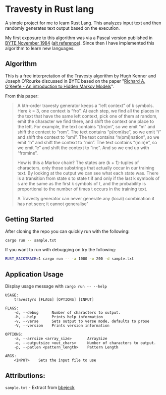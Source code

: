 # Travesty in Rust lang

A simple project for me to learn Rust Lang.  This analyzes input text and then randomly generates text output based on the execution.

My first exposure to this algorithm was via a Pascal version published in [BYTE November 1984](www.scribd.com/doc/99613420/Travesty-in-Byte) ([alt reference](https://archive.org/stream/byte-magazine-1984-11/1984_11_BYTE_09-12_New_Chips#page/n129/mode/2up)).  Since then I have implemented this algorithm to learn new languages.

## Algorithm

This is a free interpretation of the Travesty algorithm by Hugh Kenner and Joseph O'Rourke discussed in BYTE based on the paper "[Richard A. O’Keefe - An introduction to Hidden Markov Models](www.cs.otago.ac.nz/cosc348/hmm/hmm.pdf)".

From this paper:
> A kth-order travesty generator keeps a “left context” of k symbols. Here k = 3, one context is “fro”. At each step, we find all the places in the text that have the same left context, pick one of them at random, emit the character we find there, and shift the context one place to the left. For example, the text contains “(fro)m”, so we emit “m” and shift the context to “rom”. The text contains “p(rom)ise”, so we emit “i” and shift the context to “omi”. The text contains “n(omi)nation”, so we emit “n” and shift the context to “min”. The text contains “(min)e”, so we emit “e” and shift the context to “ine”. And so we end up with “fromine”.
>
> How is this a Markov chain? The states are (k + 1)-tuples of characters, only those substrings that actually occur in our training text. By looking at the output we can see what each state was. There is a transition from state s to state t if and only if the last k symbols of s are the same as the first k symbols of t, and the probability is proportional to the number of times t occurs in the training text.
>
> A Travesty generator can never generate any (local) combination it has not seen; it cannot generalise"

## Getting Started

After cloning the repo you can quickly run with the following:
```sh
cargo run -- sample.txt
```

If you want to run with debugging on try the following:
```sh
RUST_BACKTRACE=1 cargo run -- -a 1000 -o 200 -d sample.txt
```

## Application Usage

Display usage message with `cargo run -- --help`

```
USAGE:
    travestyrs [FLAGS] [OPTIONS] [INPUT]

FLAGS:
    -d, --debug      Number of characters to output.
    -h, --help       Prints help information
    -v, --verse      Sets output to verse mode, defaults to prose
    -V, --version    Prints version information

OPTIONS:
    -a, --arrsize <array_size>       ArraySize
    -o, --outputsize <out_chars>     Number of characters to output.
    -p, --patlen <pattern_length>    Pattern Length

ARGS:
    <INPUT>    Sets the input file to use
```

## Attributions:
`sample.txt` - Extract from [bbejeck](https://github.com/bbejeck/hadoop-algorithms/blob/master/src/shakespeare.txt)
